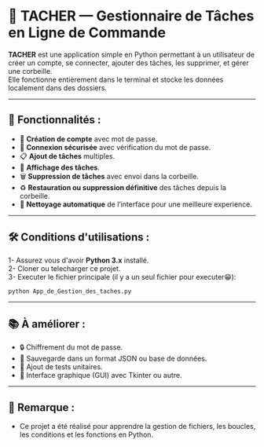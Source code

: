 # 📝 TACHER — Gestionnaire de Tâches en Ligne de Commande

**TACHER** est une application simple en Python permettant à un utilisateur de créer un compte, se connecter, ajouter des tâches, les supprimer, et gérer une corbeille.  
Elle fonctionne entièrement dans le terminal et stocke les données localement dans des dossiers.

---

## 🚀 Fonctionnalités : 

- 🔐 **Création de compte** avec mot de passe.
- 🔑 **Connexion sécurisée** avec vérification du mot de passe.
- 📋 **Ajout de tâches** multiples.
- 👀 **Affichage des tâches**.
- 🗑️ **Suppression de tâches** avec envoi dans la corbeille.
- ♻️ **Restauration ou suppression définitive** des tâches depuis la corbeille.
- 🧹 **Nettoyage automatique** de l’interface pour une meilleure experience.

---

## 🛠️ Conditions d'utilisations : 
 1- Assurez vous d'avoir **Python 3.x** installé.  
 2- Cloner ou telecharger ce projet.  
 3- Executer le fichier principale (il y a un seul fichier pour executer😁):
 ```bash
 python App_de_Gestion_des_taches.py
 ```

---
 
## 📚 À améliorer : 
 * 🔒 Chiffrement du mot de passe.
 * 📁 Sauvegarde dans un format JSON ou base de données.
 * 🧪 Ajout de tests unitaires.
 * 🎨 Interface graphique (GUI) avec Tkinter ou autre.

---

## 📌 Remarque : 
 - Ce projet a été réalisé pour apprendre la gestion de fichiers, les boucles, les conditions et les fonctions en Python.
